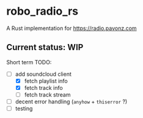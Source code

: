 # robo_radio_rs

A Rust implementation for https://radio.pavonz.com

## Current status: WIP

Short term TODO:

- [ ] add soundcloud client
  - [x] fetch playlist info
  - [x] fetch track info
  - [ ] fetch track stream
- [ ] decent error handling (`anyhow` + `thiserror` ?)
- [ ] testing

